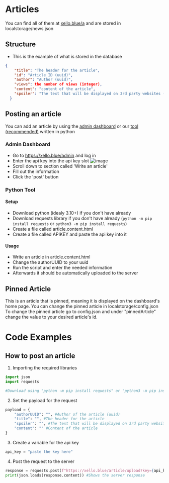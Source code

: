 # Articles
You can find all of them at [xello.blue/a](<https://xello.blue/a>) and are stored in localstorage/news.json



## Structure


- This is the example of what is stored in the database
```json
{
    "title": "The header for the article",
    "id": "Article ID (uuid)",
    "author": "Author (uuid)",
    "views": the number of views (integer),
    "content": "content of the article",
    "spoiler": "The text that will be displayed on 3rd party websites (like discord or twitter) or on dashboard"
  }
```


## Posting an article


You can add an article by using the [admin dashboard](<https://xello.blue/admin>) or our [tool (recommended)](<https://github.com/Xello-Blue/tools/blob/main/post%20article.py>) written in python


### Admin Dashboard

- Go to https://xello.blue/admin and log in
- Enter the api key into the api key slot ![image](<https://xello.blue/usercontent/oXYROQSZZc.png>)
- Scroll down to section called 'Write an article'
- Fill out the information
- Click the 'post' button

### Python Tool

#### Setup
- Download python (idealy 3.10+) if you don't have already
- Download requests library if you don't have already (`python -m pip install requests` or `python3 -m pip install requests`) 
- Create a file called article.content.html
- Create a file called APIKEY and paste the api key into it

#### Usage
- Write an article in article.content.html
- Change the authorUUID to your uuid
- Run the script and enter the needed information
- Afterwards it should be automatically uploaded to the server


## Pinned Article
This is an article that is pinned, meaning it is displayed on the dashboard's home page. You can change the pinned article in localstorage/config.json
To change the pinned article go to config.json and under "pinnedArticle" change the value to your desired article's id.



# Code Examples


## How to post an article


1. Importing the required libraries 
```py
import json
import requests

#Download using "python -m pip install requests" or "python3 -m pip install requests"
```
2. Set the payload for the request
```py
payload = {
    "authorUUID": "", #Author of the article (uuid)
    "title": "", #The header for the article
    "spoiler": "", #The text that will be displayed on 3rd party websites (like discord or twitter) or on dashboard
    "content": "" #Content of the article
}
```

3. Create a variable for the api key
```py
api_key = "paste the key here" 
```

4. Post the request to the server
```py
response = requests.post(f"https://xello.blue/article/upload?key={api_key}", json=payload) #Sends a POST Request to the server with the api key and the payload
print(json.loads(response.content)) #Shows the server response
```
